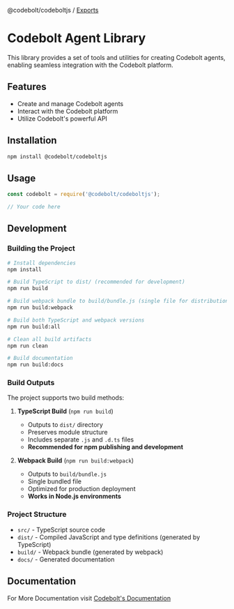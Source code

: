 @codebolt/codeboltjs / [Exports](modules.md)

# Codebolt Agent Library 

This library provides a set of tools and utilities for creating Codebolt agents, enabling seamless integration with the Codebolt platform.

## Features
- Create and manage Codebolt agents
- Interact with the Codebolt platform
- Utilize Codebolt's powerful API

## Installation

```bash
npm install @codebolt/codeboltjs
```

## Usage

```javascript
const codebolt = require('@codebolt/codeboltjs');

// Your code here
```

## Development

### Building the Project

```bash
# Install dependencies
npm install

# Build TypeScript to dist/ (recommended for development)
npm run build

# Build webpack bundle to build/bundle.js (single file for distribution)
npm run build:webpack

# Build both TypeScript and webpack versions
npm run build:all

# Clean all build artifacts
npm run clean

# Build documentation
npm run build:docs
```

### Build Outputs

The project supports two build methods:

1. **TypeScript Build** (`npm run build`)
   - Outputs to `dist/` directory
   - Preserves module structure
   - Includes separate `.js` and `.d.ts` files
   - **Recommended for npm publishing and development**

2. **Webpack Build** (`npm run build:webpack`)
   - Outputs to `build/bundle.js`
   - Single bundled file
   - Optimized for production deployment
   - **Works in Node.js environments**

### Project Structure

- `src/` - TypeScript source code
- `dist/` - Compiled JavaScript and type definitions (generated by TypeScript)
- `build/` - Webpack bundle (generated by webpack)
- `docs/` - Generated documentation

## Documentation

For More Documentation visit [Codebolt's Documentation](https://docs.codebolt.ai)
